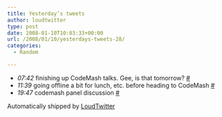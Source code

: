 ```yaml
---
title: Yesterday’s tweets
author: loudtwitter
type: post
date: 2008-01-10T10:03:33+00:00
url: /2008/01/10/yesterdays-tweets-28/
categories:
  - Random

---
```

  * _07:42_ finishing up CodeMash talks. Gee, is that tomorrow? [#][1]
  * _11:39_ going offline a bit for lunch, etc. before heading to CodeMash [#][2]
  * _19:47_ codemash panel discussion [#][3]

Automatically shipped by [LoudTwitter][4]

 [1]: http://twitter.com/dangoor/statuses/579479352
 [2]: http://twitter.com/dangoor/statuses/580242412
 [3]: http://twitter.com/dangoor/statuses/581676382
 [4]: http://www.loudtwitter.com